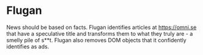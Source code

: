 # Flugan
News should be based on facts. Flugan identifies articles at https://omni.se that have a speculative title and transforms them to what they truly are - a smelly pile of s**t. Flugan also removes DOM objects that it confidently identifies as ads.
